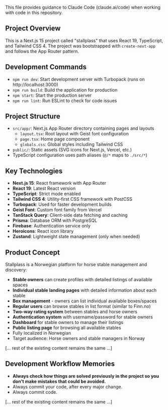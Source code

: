 This file provides guidance to Claude Code (claude.ai/code) when working with code in this repository.

## Project Overview

This is a Next.js 15 project called "stallplass" that uses React 19, TypeScript, and Tailwind CSS 4. The project was bootstrapped with `create-next-app` and follows the App Router pattern.

## Development Commands

- `npm run dev`: Start development server with Turbopack (runs on http://localhost:3000)
- `npm run build`: Build the application for production
- `npm start`: Start the production server
- `npm run lint`: Run ESLint to check for code issues

## Project Structure

- `src/app/`: Next.js App Router directory containing pages and layouts
  - `layout.tsx`: Root layout with Geist font configuration
  - `page.tsx`: Home page component
  - `globals.css`: Global styles including Tailwind CSS
- `public/`: Static assets (SVG icons for Next.js, Vercel, etc.)
- TypeScript configuration uses path aliases (`@/*` maps to `./src/*`)

## Key Technologies

- **Next.js 15**: React framework with App Router
- **React 19**: Latest React version
- **TypeScript**: Strict mode enabled
- **Tailwind CSS 4**: Utility-first CSS framework with PostCSS
- **Turbopack**: Used for faster development builds
- **Geist Font**: Custom font family from Vercel
- **TanStack Query**: Client-side data fetching and caching
- **Prisma**: Database ORM with PostgreSQL
- **Firebase**: Authentication service only
- **Heroicons**: React icon library
- **Zustand**: Lightweight state management (only when needed)

## Product Concept

Stallplass is a Norwegian platform for horse stable management and discovery:
- **Stable owners** can create profiles with detailed listings of available spaces
- **Individual stable landing pages** with detailed information about each stable
- **Box management** - owners can list individual available boxes/spaces
- **Regular users** can browse stables in list format (similar to Finn.no)
- **Two-way rating system** between stables and horse owners
- **Authentication system** with username/password for stable owners
- **Dashboard** for stable owners to manage their listings
- **Public listing page** for browsing all available stables
- Fully localized in Norwegian
- Target audience: Horse owners and stable managers in Norway

[... rest of the existing content remains the same ...]

## Development Workflow Memories

- **Always check how things are solved previously in the project so you don't make mistakes that could be avoided.**
- Always commit your code, after every major change.
- Always commit code.

[... rest of the existing content remains the same ...]